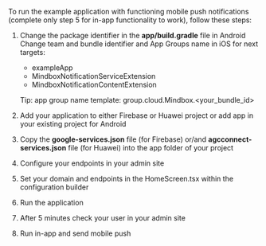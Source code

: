 To run the example application with functioning mobile push notifications (complete only step 5 for in-app functionality to work), follow these steps:

1) Change the package identifier in the **app/build.gradle** file in Android
   Change team and bundle identifier and App Groups name in iOS for next targets:
    - exampleApp
    - MindboxNotificationServiceExtension
    - MindboxNotificationContentExtension

   Tip: app group name template: group.cloud.Mindbox.<your_bundle_id>

2) Add your application to either Firebase or Huawei project
   or add app in your existing project for Android

3) Copy the **google-services.json** file (for Firebase) or/and **agcconnect-services.json** file (for Huawei) into the app folder of your project

4) Configure your endpoints in your admin site

5) Set your domain and endpoints in the HomeScreen.tsx within the configuration builder

6) Run the application

7) After 5 minutes check your user in your admin site

8) Run in-app and send mobile push
